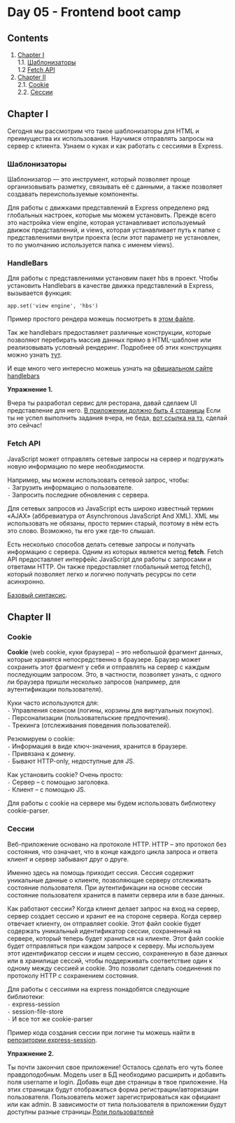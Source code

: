 #  Day 05 - Frontend boot camp

## Contents

1. [Chapter I](#chapter-i) \
   1.1. [Шаблонизаторы](#шаблонизаторы) \
   1.2 [Fetch API](#fetch-api) 
2. [Chapter II](#chapter-ii) \
   2.1. [Cookie](#cookie) \
   2.2. [Сессии](#сессии) 

## Chapter I
Сегодня мы рассмотрим что такое шаблонизаторы для HTML и преимущества их использования. Научимся отправлять запросы на сервер с клиента. Узнаем о куках и как работать с сессиями в Express.

### Шаблонизаторы
Шаблонизатор — это инструмент, который позволяет проще организовывать разметку, связывать её с данными, а также позволяет создавать переиспользуемые компоненты.

Для работы с движками представлений в Express определено ряд глобальных настроек, которые мы можем установить. Прежде всего это настройка view engine, которая устанавливает используемый движок представлений, и views, которая устанавливает путь к папке с представлениями внутри проекта (если этот параметр не установлен, то по умолчанию используется папка с именем views).

### HandleBars

Для работы с представлениями установим пакет hbs в проект.
Чтобы установить Handlebars в качестве движка представлений в Express, вызывается функция:
```
app.set('view engine', 'hbs')
```

Пример простого рендера можешь посмотреть в [этом файле](materials/simple_handlebars/app.js).

Так же handlebars предоставляет различные конструкции, которые позволяют перебирать массив данных прямо в HTML-шаблоне или реализовывать условный рендеринг. Подробнее об этих конструкциях можно узнать [тут](https://handlebarsjs.com/guide/builtin-helpers.html).

И еще много чего интересно можешь узнать на [официальном сайте handlebars](https://handlebarsjs.com/guide/)

**Упражнение 1.** 

Вчера ты разработал сервис для ресторана, давай сделаем UI представление для него. [В приложении должно быть 4 страницы](./src/chapter_1/Exercise_1.md)
Если ты не успел выполнить задания вчера, не беда, [вот ссылка на тз](./src/chapter_1/Exercise_1_TZ.md), сделай это сейчас!

### Fetch API

JavaScript может отправлять сетевые запросы на сервер и подгружать новую информацию по мере необходимости.

Например, мы можем использовать сетевой запрос, чтобы: \
`-` Загрузить информацию о пользователе. \
`-` Запросить последние обновления с сервера. 

Для сетевых запросов из JavaScript есть широко известный термин «AJAX» (аббревиатура от Asynchronous JavaScript And XML). XML мы использовать не обязаны, просто термин старый, поэтому в нём есть это слово. Возможно, ты его уже где-то слышал.

Есть несколько способов делать сетевые запросы и получать информацию с сервера.
Одним из которых является метод **fetch**. Fetch API предоставляет интерфейс JavaScript для работы с запросами и ответами HTTP. Он также предоставляет глобальный метод fetch(), который позволяет легко и логично получать ресурсы по сети асинхронно.

[Базовый синтаксис](./materials/Fetch.md).

## Chapter II

### Cookie

**Cookie** (web cookie, куки браузера) – это небольшой фрагмент данных, которые хранятся непосредственно в браузере. Браузер может сохранить этот фрагмент у себя и отправлять на сервер с каждым последующим запросом. Это, в частности, позволяет узнать, с одного ли браузера пришли несколько запросов (например, для аутентификации пользователя). 

Куки часто используются для: \
`-` Управления сеансом (логины, корзины для виртуальных покупок). \
`-` Персонализации (пользовательские предпочтения). \
`-` Трекинга (отслеживания поведения пользователей).

Резюмируем о cookie: \
`-` Информация в виде ключ-значения, хранится в браузере. \
`-` Привязана к домену. \
`-` Бывают HTTP-only, недоступные для JS.

Как установить cookie? Очень просто: \
`-` Сервер – с помощью заголовка. \
`-` Клиент – с помощью JS.

Для работы с cookie на сервере мы будем использовать библиотеку cookie-parser.

### Сессии

Веб-приложение основано на протоколе HTTP. HTTP – это протокол без состояния, что означает, что в конце каждого цикла запроса и ответа клиент и сервер забывают друг о друге.

Именно здесь на помощь приходит сессия. Сессия содержит уникальные данные о клиенте, позволяющие серверу отслеживать состояние пользователя. При аутентификации на основе сессии состояние пользователя хранится в памяти сервера или в базе данных.

Как работают сессии?
Когда клиент делает запрос на вход на сервер, сервер создает сессию и хранит ее на стороне сервера. Когда сервер отвечает клиенту, он отправляет cookie. Этот файл cookie будет содержать уникальный идентификатор сессии, сохраненный на сервере, который теперь будет храниться на клиенте. Этот файл cookie будет отправляться при каждом запросе к серверу.
Мы используем этот идентификатор сессии и ищем сессию, сохраненную в базе данных или в хранилище сессий, чтобы поддерживать соответствие один к одному между сессией и cookie. Это позволит сделать соединения по протоколу HTTP с сохранением состояния.

Для работы с сессиями на express понадобятся следующие библиотеки: \
`-` express-session \
`-` session-file-store \
`-` И все тот же cookie-parser

Пример кода создания сессии при логине ты можешь найти в [репозитории express-session](https://github.com/expressjs/session).

**Упражнение 2.** 

Ты почти закончил свое приложение! Осталось сделать его чуть более правдоподобным. Модель user в БД необходимо расширить и добавить поля username и login. Добавь еще две страницы в твое приложение. На этих страницах будут отображаться форма регистрации/авторизации пользователя. Пользователь может зарегистрироваться как официант или как admin. В зависимости от типа пользователя в приложении будут доступны разные страницы.[Роли пользователей](./src/chapter_2/Exercise_2.md)

